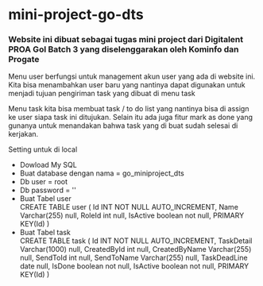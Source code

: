# mini-project-go-dts

<h3>Website ini dibuat sebagai tugas mini project dari Digitalent PROA Gol Batch 3 yang
diselenggarakan
oleh
Kominfo dan Progate</h3>

<p>
Menu user berfungsi untuk management akun user yang ada di website ini. Kita bisa menambahkan
user baru yang nantinya dapat digunakan untuk menjadi tujuan pengiriman task yang dibuat di menu
task

Menu task kita bisa membuat task / to do list yang nantinya
bisa di assign ke user siapa task ini ditujukan. Selain itu ada juga fitur mark as done yang
gunanya untuk menandakan bahwa task yang di buat sudah selesai di kerjakan.
</p>

Setting untuk di local

- Dowload My SQL
- Buat database dengan nama = go_miniproject_dts
- Db user = root
- Db password = ''
- Buat Tabel user <br>
CREATE TABLE user (
	Id INT NOT NULL AUTO_INCREMENT,
    Name Varchar(255) null,
    RoleId int null,
    IsActive boolean not null,
    PRIMARY KEY(Id)
)
- Buat Tabel task <br>
CREATE TABLE task (
	Id INT NOT NULL AUTO_INCREMENT,
    TaskDetail Varchar(1000) null,
    CreatedById int null,
    CreatedByName Varchar(255) null,
    SendToId int null,
    SendToName Varchar(255) null,
    TaskDeadLine date null,
    IsDone boolean not null,
    IsActive boolean not null,
    PRIMARY KEY(Id)
)
